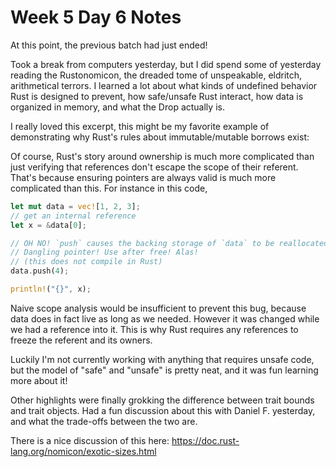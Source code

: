 # Week 5 Day 6 Notes

At this point, the previous batch had just ended!

Took a break from computers yesterday, but I did spend some of yesterday
reading the Rustonomicon, the dreaded tome of unspeakable, eldritch,
arithmetical terrors. I learned a lot about what kinds of undefined behavior
Rust is designed to prevent, how safe/unsafe Rust interact, how data is
organized in memory, and what the Drop actually is.

I really loved this excerpt, this might be my favorite example of
demonstrating why Rust's rules about immutable/mutable borrows exist:

Of course, Rust's story around ownership is much more complicated than just
verifying that references don't escape the scope of their referent. That's
because ensuring pointers are always valid is much more complicated than this.
For instance in this code,

```rust
let mut data = vec![1, 2, 3];
// get an internal reference
let x = &data[0];

// OH NO! `push` causes the backing storage of `data` to be reallocated.
// Dangling pointer! Use after free! Alas!
// (this does not compile in Rust)
data.push(4);

println!("{}", x);
```

Naive scope analysis would be insufficient to prevent this bug, because data
does in fact live as long as we needed. However it was changed while we had a
reference into it. This is why Rust requires any references to freeze the
referent and its owners.

Luckily I'm not currently working with anything that requires unsafe code, but
the model of "safe" and "unsafe" is pretty neat, and it was fun learning more
about it!

Other highlights were finally grokking the difference between trait bounds and
trait objects. Had a fun discussion about this with Daniel F. yesterday, and
what the trade-offs between the two are.

There is a nice discussion of this here: https://doc.rust-lang.org/nomicon/exotic-sizes.html

